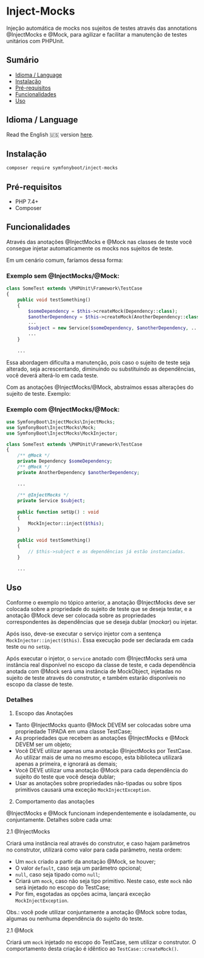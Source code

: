 # Inject-Mocks

Injeção automática de mocks nos sujeitos de testes através das annotations @InjectMocks e @Mock, para agilizar e
facilitar a manutenção de testes unitários com PHPUnit.

## Sumário

- [Idioma / Language](#idioma--language)
- [Instalação](#instalao)
- [Pré-requisitos](#pr-requisitos)
- [Funcionalidades](#funcionalidades)
- [Uso](#uso)

## Idioma / Language

Read the English :us: version [here](README.md).

## Instalação

```sh
composer require symfonyboot/inject-mocks
```

## Pré-requisitos

- PHP 7.4+
- Composer

## Funcionalidades

Através das anotações @InjectMocks e @Mock nas classes de teste você consegue injetar automaticamente os mocks nos
sujeitos de teste.

Em um cenário comum, faríamos dessa forma:

### Exemplo sem @InjectMocks/@Mock:

```php
class SomeTest extends \PHPUnit\Framework\TestCase
{
    public void testSomething() 
    {
        $someDependency = $this->createMock(Dependency::class);    
        $anotherDependency = $this->createMock(AnotherDependency::class);
        ...
        $subject = new Service($someDependency, $anotherDependency, ...);
        ...    
    }
    
    ...
```

Essa abordagem dificulta a manutenção, pois caso o sujeito de teste seja alterado, seja acrescentando, diminuindo ou
substituindo as dependências, você deverá alterá-lo em cada teste.

Com as anotações @InjectMocks/@Mock, abstraímos essas alterações do sujeito de teste. Exemplo:

### Exemplo com @InjectMocks/@Mock:

```php
use SymfonyBoot\InjectMocks\InjectMocks;
use SymfonyBoot\InjectMocks\Mock;
use SymfonyBoot\InjectMocks\MockInjector;

class SomeTest extends \PHPUnit\Framework\TestCase
{
    /** @Mock */
    private Dependency $someDependency;
    /** @Mock */
    private AnotherDependency $anotherDependency;
    
    ...
    
    /** @InjectMocks */
    private Service $subject;
    
    public function setUp() : void 
    {
        MockInjector::inject($this);
    }
    
    public void testSomething()
    {
        // $this->subject e as dependências já estão instanciadas.
    }
    
    ...
```

## Uso

Conforme o exemplo no tópico anterior, a anotação @InjectMocks deve ser colocada sobre a propriedade do sujeito de teste
que se deseja testar, e a anotação @Mock deve ser colocada sobre as propriedades correspondentes às dependências que se
deseja dublar (_mockar_) ou injetar.

Após isso, deve-se executar o serviço injetor com a sentença `MockInjector::inject($this)`. Essa execução pode ser
declarada em cada teste ou no `setUp`.

Após executar o injetor, o `service` anotado com @InjectMocks será uma instância real disponível no escopo da classe de
teste, e cada dependência anotada com @Mock será uma instância de MockObject, injetadas no sujeito de teste através do
construtor, e também estarão disponíveis no escopo da classe de teste.

### Detalhes

1. Escopo das Anotações

- Tanto @InjectMocks quanto @Mock DEVEM ser colocadas sobre uma propriedade TIPADA em uma classe TestCase;
- As propriedades que recebem as anotações @InjectMocks e @Mock DEVEM ser um objeto;
- Você DEVE utilizar apenas uma anotação @InjectMocks por TestCase. Ao utilizar mais de uma no mesmo escopo, esta
  biblioteca utilizará apenas a primeira, e ignorará as demais;
- Você DEVE utilizar uma anotação @Mock para cada dependência do sujeito do teste que você deseja dublar;
- Usar as anotações sobre propriedades não-tipadas ou sobre tipos primitivos causará uma exceção `MockInjectException`.

2. Comportamento das anotações

@InjectMocks e @Mock funcionam independentemente e isoladamente, ou conjuntamente. Detalhes sobre cada uma:

2.1 @InjectMocks

Criará uma instância real através do construtor, e caso hajam parâmetros no construtor, utilizará como valor para cada
parâmetro, nesta ordem:

- Um `mock` criado a partir da anotação @Mock, se houver;
- O valor `default`, caso seja um parâmetro opcional;
- `null`, caso seja tipado como `null`;
- Criará um `mock`, caso não seja tipo primitivo. Neste caso, este `mock` não será injetado no escopo do TestCase;
- Por fim, esgotadas as opções acima, lançará exceção `MockInjectException`.

Obs.: você pode utilizar conjuntamente a anotação @Mock sobre todas, algumas ou nenhuma dependência do sujeito do teste.

2.1 @Mock

Criará um `mock` injetado no escopo do TestCase, sem utilizar o construtor. O comportamento desta criação é idêntico ao
`TestCase::createMock()`.
